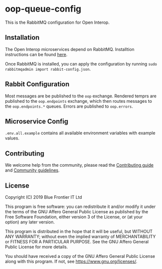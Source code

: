 # oop-queue-config

This is the RabbitMQ configuration for Open Interop.

## Installation

The Open Interop microservices depend on RabbitMQ. Installtion instructions can be found [here](https://www.rabbitmq.com/download.html).

Once RabbitMQ is installed, you can apply the configuration by running `sudo rabbitmqadmin import rabbit-config.json`.

## Rabbit Configuration

Most messages are be published to the `oop` exchange. Rendered temprs are published to the `oop.endpoints` exchange, which then routes messages to the `oop.endpoints.*` queues. Errors are published to `oop.errors`.

## Microservice Config

`.env.all.example` contains all available environment variables with example values.

## Contributing

We welcome help from the community, please read the [Contributing guide](https://github.com/open-interop/oop-guidelines/blob/master/CONTRIBUTING.md) and [Community guidelines](https://github.com/open-interop/oop-guidelines/blob/master/CODE_OF_CONDUCT.md).

## License

Copyright (C) 2019 Blue Frontier IT Ltd

This program is free software: you can redistribute it and/or modify
it under the terms of the GNU Affero General Public License as
published by the Free Software Foundation, either version 3 of the
License, or (at your option) any later version.

This program is distributed in the hope that it will be useful,
but WITHOUT ANY WARRANTY; without even the implied warranty of
MERCHANTABILITY or FITNESS FOR A PARTICULAR PURPOSE.  See the
GNU Affero General Public License for more details.

You should have received a copy of the GNU Affero General Public License
along with this program.  If not, see <https://www.gnu.org/licenses/>.
